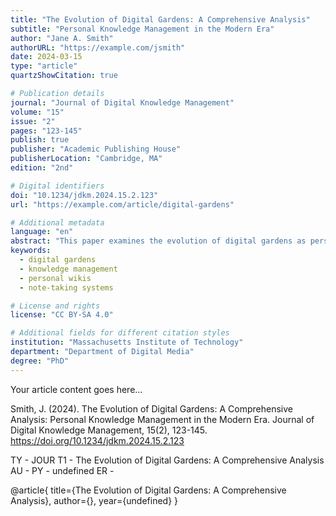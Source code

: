 ```yaml
---
title: "The Evolution of Digital Gardens: A Comprehensive Analysis"
subtitle: "Personal Knowledge Management in the Modern Era"
author: "Jane A. Smith"
authorURL: "https://example.com/jsmith"
date: 2024-03-15
type: "article"
quartzShowCitation: true

# Publication details
journal: "Journal of Digital Knowledge Management"
volume: "15"
issue: "2"
pages: "123-145"
publish: true
publisher: "Academic Publishing House"
publisherLocation: "Cambridge, MA"
edition: "2nd"

# Digital identifiers
doi: "10.1234/jdkm.2024.15.2.123"
url: "https://example.com/article/digital-gardens"

# Additional metadata
language: "en"
abstract: "This paper examines the evolution of digital gardens as personal knowledge management systems, exploring their impact on modern information organization and retrieval methods."
keywords:
  - digital gardens
  - knowledge management
  - personal wikis
  - note-taking systems

# License and rights
license: "CC BY-SA 4.0"

# Additional fields for different citation styles
institution: "Massachusetts Institute of Technology"
department: "Department of Digital Media"
degree: "PhD"
---
```


Your article content goes here...

Smith, J. (2024). The Evolution of Digital Gardens: A Comprehensive Analysis: Personal Knowledge Management in the Modern Era. Journal of Digital Knowledge Management, 15(2), 123-145. https://doi.org/10.1234/jdkm.2024.15.2.123

TY - JOUR
T1 - The Evolution of Digital Gardens: A Comprehensive Analysis
AU -
PY - undefined
ER -

@article{
title={The Evolution of Digital Gardens: A Comprehensive Analysis},
author={},
year={undefined}
}
